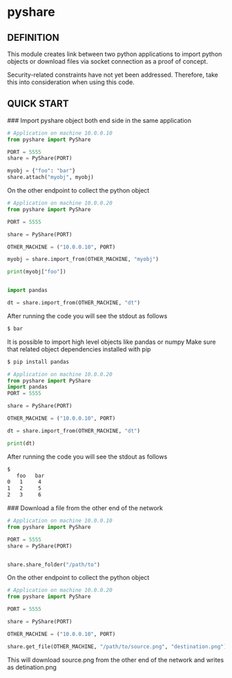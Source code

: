 # pyshare

## DEFINITION
This module creates link between two python applications to import python objects or download files via socket connection as a proof of concept.

Security-related constraints have not yet been addressed. Therefore, take this into consideration when using this code.

## QUICK START

### Import pyshare object both end side in the same application


```python
# Application on machine 10.0.0.10
from pyshare import PyShare

PORT = 5555
share = PyShare(PORT)

myobj = {"foo": "bar"}
share.attach("myobj", myobj)


```

On the other endpoint to collect the python object
```python
# Application on machine 10.0.0.20
from pyshare import PyShare

PORT = 5555

share = PyShare(PORT)

OTHER_MACHINE = ("10.0.0.10", PORT)

myobj = share.import_from(OTHER_MACHINE, "myobj")

print(myobj["foo"])


import pandas

dt = share.import_from(OTHER_MACHINE, "dt")


```

After running the code you will see the stdout as follows

```bash
$ bar
```

It is possible to import high level objects like pandas or numpy
Make sure that related object dependencies installed with pip

```bash
$ pip install pandas
```

```python
# Application on machine 10.0.0.20
from pyshare import PyShare
import pandas
PORT = 5555

share = PyShare(PORT)

OTHER_MACHINE = ("10.0.0.10", PORT)

dt = share.import_from(OTHER_MACHINE, "dt")

print(dt)
```

After running the code you will see the stdout as follows

```bash
$
   foo   bar
0   1     4
1   2     5
2   3     6
```

### Download a file from the other end of the network


```python
# Application on machine 10.0.0.10
from pyshare import PyShare

PORT = 5555
share = PyShare(PORT)


share.share_folder("/path/to")

```

On the other endpoint to collect the python object
```python
# Application on machine 10.0.0.20
from pyshare import PyShare

PORT = 5555

share = PyShare(PORT)

OTHER_MACHINE = ("10.0.0.10", PORT)

share.get_file(OTHER_MACHINE, "/path/to/source.png", "destination.png")


```


This will download source.png from the other end of the network and writes as detination.png